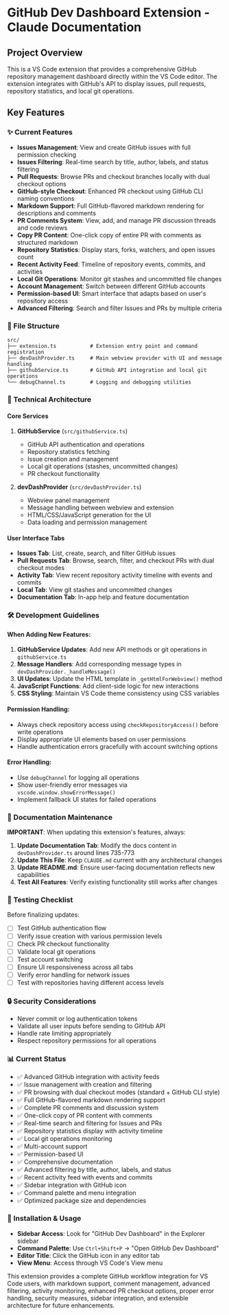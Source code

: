 # GitHub Dev Dashboard Extension - Claude Documentation

## Project Overview
This is a VS Code extension that provides a comprehensive GitHub repository management dashboard directly within the VS Code editor. The extension integrates with GitHub's API to display issues, pull requests, repository statistics, and local git operations.

## Key Features

### ✨ Current Features
- **Issues Management**: View and create GitHub issues with full permission checking
- **Issues Filtering**: Real-time search by title, author, labels, and status filtering
- **Pull Requests**: Browse PRs and checkout branches locally with dual checkout options
- **GitHub-style Checkout**: Enhanced PR checkout using GitHub CLI naming conventions
- **Markdown Support**: Full GitHub-flavored markdown rendering for descriptions and comments
- **PR Comments System**: View, add, and manage PR discussion threads and code reviews
- **Copy PR Content**: One-click copy of entire PR with comments as structured markdown
- **Repository Statistics**: Display stars, forks, watchers, and open issues count
- **Recent Activity Feed**: Timeline of repository events, commits, and activities
- **Local Git Operations**: Monitor git stashes and uncommitted file changes
- **Account Management**: Switch between different GitHub accounts
- **Permission-based UI**: Smart interface that adapts based on user's repository access
- **Advanced Filtering**: Search and filter Issues and PRs by multiple criteria

### 📁 File Structure
```
src/
├── extension.ts           # Extension entry point and command registration
├── devDashProvider.ts     # Main webview provider with UI and message handling
├── githubService.ts       # GitHub API integration and local git operations
└── debugChannel.ts        # Logging and debugging utilities
```

### 🔧 Technical Architecture

#### Core Services
1. **GitHubService** (`src/githubService.ts`)
   - GitHub API authentication and operations
   - Repository statistics fetching
   - Issue creation and management
   - Local git operations (stashes, uncommitted changes)
   - PR checkout functionality

2. **devDashProvider** (`src/devDashProvider.ts`)
   - Webview panel management
   - Message handling between webview and extension
   - HTML/CSS/JavaScript generation for the UI
   - Data loading and permission management

#### User Interface Tabs
- **Issues Tab**: List, create, search, and filter GitHub issues
- **Pull Requests Tab**: Browse, search, filter, and checkout PRs with dual checkout modes
- **Activity Tab**: View recent repository activity timeline with events and commits
- **Local Tab**: View git stashes and uncommitted changes
- **Documentation Tab**: In-app help and feature documentation

### 🛠 Development Guidelines

#### When Adding New Features:
1. **GitHubService Updates**: Add new API methods or git operations in `githubService.ts`
2. **Message Handlers**: Add corresponding message types in `devDashProvider._handleMessage()`
3. **UI Updates**: Update the HTML template in `_getHtmlForWebview()` method
4. **JavaScript Functions**: Add client-side logic for new interactions
5. **CSS Styling**: Maintain VS Code theme consistency using CSS variables

#### Permission Handling:
- Always check repository access using `checkRepositoryAccess()` before write operations
- Display appropriate UI elements based on user permissions
- Handle authentication errors gracefully with account switching options

#### Error Handling:
- Use `debugChannel` for logging all operations
- Show user-friendly error messages via `vscode.window.showErrorMessage()`
- Implement fallback UI states for failed operations

### 📝 Documentation Maintenance

**IMPORTANT**: When updating this extension's features, always:

1. **Update Documentation Tab**: Modify the docs content in `devDashProvider.ts` around lines 735-773
2. **Update This File**: Keep `CLAUDE.md` current with any architectural changes
3. **Update README.md**: Ensure user-facing documentation reflects new capabilities
4. **Test All Features**: Verify existing functionality still works after changes

### 🧪 Testing Checklist

Before finalizing updates:
- [ ] Test GitHub authentication flow
- [ ] Verify issue creation with various permission levels
- [ ] Check PR checkout functionality
- [ ] Validate local git operations
- [ ] Test account switching
- [ ] Ensure UI responsiveness across all tabs
- [ ] Verify error handling for network issues
- [ ] Test with repositories having different access levels

### 🔒 Security Considerations
- Never commit or log authentication tokens
- Validate all user inputs before sending to GitHub API
- Handle rate limiting appropriately
- Respect repository permissions for all operations

### 📊 Current Status
- ✅ Advanced GitHub integration with activity feeds
- ✅ Issue management with creation and filtering
- ✅ PR browsing with dual checkout modes (standard + GitHub CLI style)
- ✅ Full GitHub-flavored markdown rendering support
- ✅ Complete PR comments and discussion system
- ✅ One-click copy of PR content with comments
- ✅ Real-time search and filtering for Issues and PRs
- ✅ Repository statistics display with activity timeline
- ✅ Local git operations monitoring
- ✅ Multi-account support
- ✅ Permission-based UI
- ✅ Comprehensive documentation
- ✅ Advanced filtering by title, author, labels, and status
- ✅ Recent activity feed with events and commits
- ✅ Sidebar integration with GitHub icon
- ✅ Command palette and menu integration
- ✅ Optimized package size and dependencies

### 🔧 Installation & Usage
- **Sidebar Access**: Look for "GitHub Dev Dashboard" in the Explorer sidebar
- **Command Palette**: Use `Ctrl+Shift+P` → "Open GitHub Dev Dashboard"
- **Editor Title**: Click the GitHub icon in any editor tab
- **View Menu**: Access through VS Code's View menu

This extension provides a complete GitHub workflow integration for VS Code users, with markdown support, comment management, advanced filtering, activity monitoring, enhanced PR checkout options, proper error handling, security measures, sidebar integration, and extensible architecture for future enhancements.